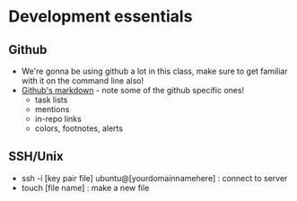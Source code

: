 # Development essentials

## Github

- We're gonna be using github a lot in this class, make sure to get familiar with it on the command line also!
- [Github's markdown](https://docs.github.com/en/get-started/writing-on-github/getting-started-with-writing-and-formatting-on-github/basic-writing-and-formatting-syntax) - note some of the github specific ones!
	- task lists
	- mentions
	- in-repo links
	- colors, footnotes, alerts

## SSH/Unix

- ssh -i [key pair file] ubuntu@[yourdomainnamehere] : connect to server
- touch [file name] : make a new file